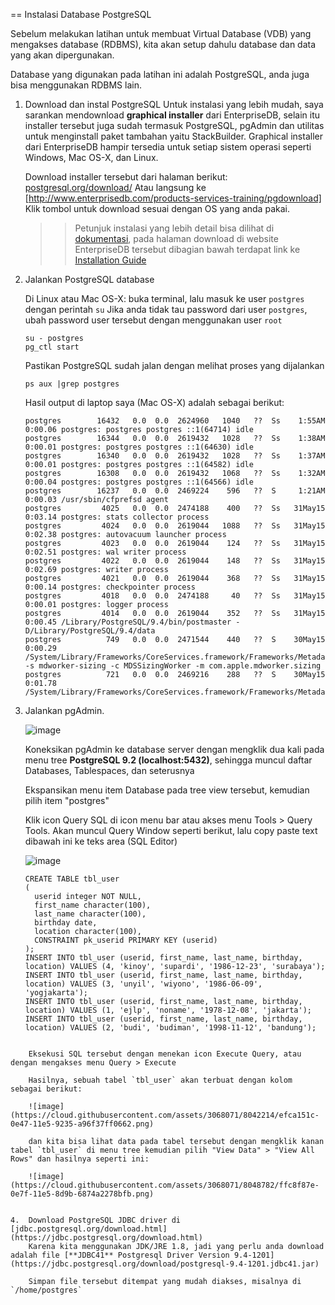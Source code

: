 == Instalasi Database PostgreSQL

Sebelum melakukan latihan untuk membuat Virtual Database (VDB) yang mengakses database (RDBMS), kita akan setup dahulu database dan data yang akan dipergunakan.

Database yang digunakan pada latihan ini adalah PostgreSQL, anda juga bisa menggunakan RDBMS lain.

1.  Download dan instal PostgreSQL
    Untuk instalasi yang lebih mudah, saya sarankan mendownload **graphical installer** dari EnterpriseDB, selain itu installer tersebut juga sudah termasuk PostgreSQL, pgAdmin dan utilitas untuk menginstall paket tambahan yaitu StackBuilder. 
    Graphical installer dari EnterpriseDB hampir tersedia untuk setiap sistem operasi seperti Windows, Mac OS-X, dan Linux.
    
    Download installer tersebut dari halaman berikut: [postgresql.org/download/](http://www.postgresql.org/download/)
    Atau langsung ke [http://www.enterprisedb.com/products-services-training/pgdownload]
    Klik tombol untuk download sesuai dengan OS yang anda pakai.
    
    >> Petunjuk instalasi yang lebih detail bisa dilihat di [dokumentasi](http://www.enterprisedb.com/docs/en/9.3/pginstguide/Table%20of%20Contents.htm), pada halaman download di website EnterpriseDB tersebut dibagian bawah terdapat link ke [Installation Guide](http://www.enterprisedb.com/docs/en/9.3/pginstguide/Table%20of%20Contents.htm)
    
2.  Jalankan PostgreSQL database

    Di Linux atau Mac OS-X: buka terminal, lalu masuk ke user `postgres` dengan perintah `su`
    Jika anda tidak tau password dari user `postgres`, ubah password user tersebut dengan menggunakan user `root`
    
    ```
    su - postgres
    pg_ctl start
    ```
    
    Pastikan PostgreSQL sudah jalan dengan melihat proses yang dijalankan 
    
    ```
    ps aux |grep postgres
    ```
    
    Hasil output di laptop saya (Mac OS-X) adalah sebagai berikut:
    
    ```
    postgres        16432   0.0  0.0  2624960   1040   ??  Ss    1:55AM   0:00.06 postgres: postgres postgres ::1(64714) idle
    postgres        16344   0.0  0.0  2619432   1028   ??  Ss    1:38AM   0:00.01 postgres: postgres postgres ::1(64630) idle
    postgres        16340   0.0  0.0  2619432   1028   ??  Ss    1:37AM   0:00.01 postgres: postgres postgres ::1(64582) idle
    postgres        16308   0.0  0.0  2619432   1068   ??  Ss    1:32AM   0:00.04 postgres: postgres postgres ::1(64566) idle
    postgres        16237   0.0  0.0  2469224    596   ??  S     1:21AM   0:00.03 /usr/sbin/cfprefsd agent
    postgres         4025   0.0  0.0  2474188    400   ??  Ss   31May15   0:03.14 postgres: stats collector process
    postgres         4024   0.0  0.0  2619044   1088   ??  Ss   31May15   0:02.38 postgres: autovacuum launcher process
    postgres         4023   0.0  0.0  2619044    124   ??  Ss   31May15   0:02.51 postgres: wal writer process
    postgres         4022   0.0  0.0  2619044    148   ??  Ss   31May15   0:02.69 postgres: writer process
    postgres         4021   0.0  0.0  2619044    368   ??  Ss   31May15   0:00.14 postgres: checkpointer process
    postgres         4018   0.0  0.0  2474188     40   ??  Ss   31May15   0:00.01 postgres: logger process
    postgres         4014   0.0  0.0  2619044    352   ??  Ss   31May15   0:00.45 /Library/PostgreSQL/9.4/bin/postmaster -D/Library/PostgreSQL/9.4/data
    postgres          749   0.0  0.0  2471544    440   ??  S    30May15   0:00.29 /System/Library/Frameworks/CoreServices.framework/Frameworks/Metadata.framework/Versions/A/Support/mdworker -s mdworker-sizing -c MDSSizingWorker -m com.apple.mdworker.sizing
    postgres          721   0.0  0.0  2469216    288   ??  S    30May15   0:01.78 /System/Library/Frameworks/CoreServices.framework/Frameworks/Metadata.framework/Versions/A/Support/mdflagwriter
    ```    

3.  Jalankan pgAdmin.
    
    ![image](https://cloud.githubusercontent.com/assets/3068071/8042502/d2cf6bae-0e49-11e5-91fb-9909b2c0b7bd.png)
    
    Koneksikan pgAdmin ke database server dengan mengklik dua kali pada menu tree **PostgreSQL 9.2 (localhost:5432)**, sehingga muncul daftar Databases, Tablespaces, dan seterusnya
    
    Ekspansikan menu item Database pada tree view tersebut, kemudian pilih item "postgres"
    
    Klik icon Query SQL di icon menu bar atau akses menu Tools > Query Tools.
    Akan muncul Query Window seperti berikut, lalu copy paste text dibawah ini ke teks area (SQL Editor)
    
    ![image](https://cloud.githubusercontent.com/assets/3068071/8042510/e2c4196a-0e49-11e5-8e59-c69830089fb6.png)

    ```
    CREATE TABLE tbl_user
    (
      userid integer NOT NULL,
      first_name character(100),
      last_name character(100),
      birthday date,
      location character(100),
      CONSTRAINT pk_userid PRIMARY KEY (userid)
    );
    INSERT INTO tbl_user (userid, first_name, last_name, birthday, location) VALUES (4, 'kinoy', 'supardi', '1986-12-23', 'surabaya');
    INSERT INTO tbl_user (userid, first_name, last_name, birthday, location) VALUES (3, 'unyil', 'wiyono', '1986-06-09', 'yogjakarta');
    INSERT INTO tbl_user (userid, first_name, last_name, birthday, location) VALUES (1, 'ejlp', 'noname', '1978-12-08', 'jakarta');
    INSERT INTO tbl_user (userid, first_name, last_name, birthday, location) VALUES (2, 'budi', 'budiman', '1998-11-12', 'bandung');
```

    Eksekusi SQL tersebut dengan menekan icon Execute Query, atau dengan mengakses menu Query > Execute

    Hasilnya, sebuah tabel `tbl_user` akan terbuat dengan kolom sebagai berikut:
    
    ![image](https://cloud.githubusercontent.com/assets/3068071/8042214/efca151c-0e47-11e5-9235-a96f37ff0662.png)
    
    dan kita bisa lihat data pada tabel tersebut dengan mengklik kanan tabel `tbl_user` di menu tree kemudian pilih "View Data" > "View All Rows" dan hasilnya seperti ini:
    
    ![image](https://cloud.githubusercontent.com/assets/3068071/8048782/ffc8f87e-0e7f-11e5-8d9b-6874a2278bfb.png)


4.  Download PostgreSQL JDBC driver di [jdbc.postgresql.org/download.html](https://jdbc.postgresql.org/download.html)
    Karena kita menggunakan JDK/JRE 1.8, jadi yang perlu anda download adalah file [**JDBC41** Postgresql Driver Version 9.4-1201](https://jdbc.postgresql.org/download/postgresql-9.4-1201.jdbc41.jar)
   
    Simpan file tersebut ditempat yang mudah diakses, misalnya di `/home/postgres`
   
   
